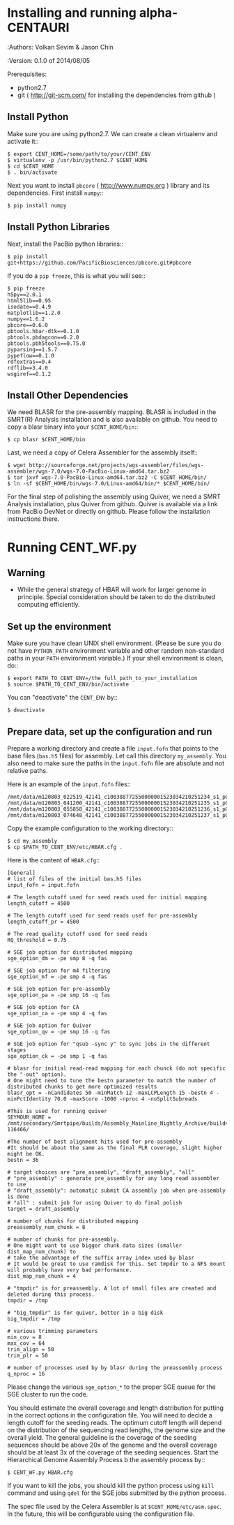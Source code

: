 Installing and running alpha-CENTAURI
===========================================

:Authors: 
    Volkan Sevim & Jason Chin

:Version: 0.1.0 of 2014/08/05


Prerequisites:

* python2.7
* git ( http://git-scm.com/ for installing the dependencies from github )

Install Python
--------------

Make sure you are using python2.7. We can create a clean virtualenv and
activate it::

    $ export CENT_HOME=/some/path/to/your/CENT_ENV
    $ virtualenv -p /usr/bin/python2.7 $CENT_HOME
    $ cd $CENT_HOME
    $ . bin/activate

Next you want to install ``pbcore`` ( http://www.numpy.org ) library and its
dependencies. First install ``numpy``::

    $ pip install numpy

Install Python Libraries
-----------------------------

Next, install the PacBio python libraries::
    

    $ pip install git+https://github.com/PacificBiosciences/pbcore.git#pbcore
  
If you do a ``pip freeze``, this is what you will see::

    $ pip freeze
    h5py==2.0.1
    html5lib==0.95
    isodate==0.4.9
    matplotlib==1.2.0
    numpy==1.6.2
    pbcore==0.6.0
    pbtools.hbar-dtk==0.1.0
    pbtools.pbdagcon==0.2.0
    pbtools.pbh5tools==0.75.0
    pyparsing==1.5.7
    pypeflow==0.1.0
    rdfextras==0.4
    rdflib==3.4.0
    wsgiref==0.1.2

Install Other Dependencies
--------------------------------

We need BLASR for the pre-assembly mapping. BLASR is included in the SMRT(R)
Analysis installation and is also available on github. You need to copy a blasr
binary into your ``$CENT_HOME/bin``::

    $ cp blasr $CENT_HOME/bin

Last, we need a copy of Celera Assembler for the assembly itself::

    $ wget http://sourceforge.net/projects/wgs-assembler/files/wgs-assembler/wgs-7.0/wgs-7.0-PacBio-Linux-amd64.tar.bz2
    $ tar jxvf wgs-7.0-PacBio-Linux-amd64.tar.bz2 -C $CENT_HOME/bin/
    $ ln -sf $CENT_HOME/bin/wgs-7.0/Linux-amd64/bin/* $CENT_HOME/bin/
 
For the final step of polishing the assembly using Quiver, we need a SMRT
Analysis installation, plus Quiver from github. Quiver is available via a link
from PacBio DevNet or directly on github. Please follow the installation
instructions there.

Running CENT_WF.py
=================

Warning
---------

- While the general strategy of HBAR will work for larger genome in principle.
  Special consideration should be taken to do the distributed computing
  efficiently.

Set up the environment
-----------------------

Make sure you have clean UNIX shell environment. (Please be sure you do not
have ``PYTHON_PATH`` environment variable and other random non-standard paths
in your ``PATH`` environment variable.) If your shell environment is clean, do::

    $ export PATH_TO_CENT_ENV=/the_full_path_to_your_installation
    $ source $PATH_TO_CENT_ENV/bin/activate

You can "deactivate" the ``CENT_ENV`` by::
 
    $ deactivate

Prepare data, set up the configuration and run
----------------------------------------------

Prepare a working directory and create a file ``input.fofn`` that points to the
base files (``bas.h5`` files) for assembly. Let call this directory
``my_assembly``.  You also need to make sure the paths in the ``input.fofn``
file are absolute and not relative paths.

Here is an example of the ``input.fofn`` files::

    /mnt/data/m120803_022519_42141_c100388772550000001523034210251234_s1_p0.bas.h5
    /mnt/data/m120803_041200_42141_c100388772550000001523034210251235_s1_p0.bas.h5
    /mnt/data/m120803_055858_42141_c100388772550000001523034210251236_s1_p0.bas.h5
    /mnt/data/m120803_074648_42141_c100388772550000001523034210251237_s1_p0.bas.h5

Copy the example configuration to the working directory::

    $ cd my_assembly
    $ cp $PATH_TO_CENT_ENV/etc/HBAR.cfg .

Here is the content of ``HBAR.cfg``::

    [General]
    # list of files of the initial bas.h5 files
    input_fofn = input.fofn

    # The length cutoff used for seed reads used for initial mapping
    length_cutoff = 4500

    # The length cutoff used for seed reads usef for pre-assembly
    length_cutoff_pr = 4500

    # The read quality cutoff used for seed reads
    RQ_threshold = 0.75

    # SGE job option for distributed mapping 
    sge_option_dm = -pe smp 8 -q fas

    # SGE job option for m4 filtering
    sge_option_mf = -pe smp 4 -q fas

    # SGE job option for pre-assembly
    sge_option_pa = -pe smp 16 -q fas

    # SGE job option for CA 
    sge_option_ca = -pe smp 4 -q fas

    # SGE job option for Quiver
    sge_option_qv = -pe smp 16 -q fas

    # SGE job option for "qsub -sync y" to sync jobs in the different stages
    sge_option_ck = -pe smp 1 -q fas 

    # blasr for initial read-read mapping for each chunck (do not specific the "-out" option). 
    # One might need to tune the bestn parameter to match the number of distributed chunks to get more optimized results 
    blasr_opt = -nCandidates 50 -minMatch 12 -maxLCPLength 15 -bestn 4 -minPctIdentity 70.0 -maxScore -1000 -nproc 4 -noSplitSubreads

    #This is used for running quiver
    SEYMOUR_HOME = /mnt/secondary/Smrtpipe/builds/Assembly_Mainline_Nightly_Archive/build470-116466/

    #The number of best alignment hits used for pre-assembly
    #It should be about the same as the final PLR coverage, slight higher might be OK.
    bestn = 36

    # target choices are "pre_assembly", "draft_assembly", "all"
    # "pre_assembly" : generate pre_assembly for any long read assembler to use
    # "draft_assembly": automatic submit CA assembly job when pre-assembly is done
    # "all" : submit job for using Quiver to do final polish
    target = draft_assembly

    # number of chunks for distributed mapping
    preassembly_num_chunk = 8 

    # number of chunks for pre-assembly. 
    # One might want to use bigger chunk data sizes (smaller dist_map_num_chunk) to 
    # take the advantage of the suffix array index used by blasr
    # It would be great to use ramdisk for this. Set tmpdir to a NFS mount will probably have very bad performance.
    dist_map_num_chunk = 4

    # "tmpdir" is for preassembly. A lot of small files are created and deleted during this process. 
    tmpdir = /tmp

    # "big_tmpdir" is for quiver, better in a big disk
    big_tmpdir = /tmp
    
    # various trimming parameters
    min_cov = 8
    max_cov = 64
    trim_align = 50
    trim_plr = 50

    # number of processes used by by blasr during the preassembly process
    q_nproc = 16 

Please change the various ``sge_option_*`` to the proper SGE queue for the SGE
cluster to run the code.

You should estimate the overall coverage and length distribution for putting in
the correct options in the configuration file.  You will need to decide a
length cutoff for the seeding reads. The optimum cutoff length will depend on
the distribution of the sequencing read lengths, the genome size and the
overall yield. The general guideline is the coverage of the seeding sequences
should be above 20x of the genome and the overall coverage should be at least
3x of the coverage of the seeding sequences. Start the Hierarchical Genome
Assembly Process b the assembly process by::

    $ CENT_WF.py HBAR.cfg  

If you want to kill the jobs, you should kill the python process using
``kill`` command and using ``qdel`` for the SGE jobs submitted by the python
process. 

The spec file used by the Celera Assembler is at ``$CENT_HOME/etc/asm.spec``.
In the future, this will be configurable using the configuration file.
